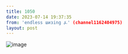 ```yaml
---
title: 1050
date: 2023-07-14 19:37:35
from: 'endless шизing ⍼' (channel1162404975)
layout: post
---
```


![image](photos/photo_123@14-07-2023_19-37-35.jpg)


